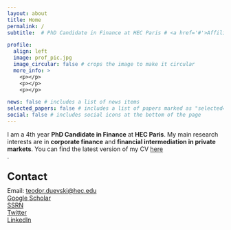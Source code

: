 ```yaml
---
layout: about
title: Home
permalink: /
subtitle:  # PhD Candidate in Finance at HEC Paris # <a href='#'>Affiliations</a>. Address. Contacts. Moto. Etc.

profile:
  align: left
  image: prof_pic.jpg
  image_circular: false # crops the image to make it circular
  more_info: >
    <p></p>
    <p></p>
    <p></p>

news: false # includes a list of news items
selected_papers: false # includes a list of papers marked as "selected={true}"
social: false # includes social icons at the bottom of the page
---
```



I am a 4th year **PhD Candidate in Finance** at **HEC Paris**. My main research interests are in  **corporate finance** and **financial intermediation in private markets**. You can find the latest version of my CV <a href="https://drive.google.com/file/d/1UWsUKytuFX05AOricBKCQUUcun8MXQVY/view?usp=sharing" target="_blank">here</a><br>. 


<p style="font-size: 24px; margin-bottom: 10px;"><strong>Contact</strong></p>
Email: <a href="mailto:teodor.duevski@hec.edu">teodor.duevski@hec.edu</a><br>
<a href="https://scholar.google.com/citations?user=fRrtt34AAAAJ&hl=en" target="_blank">Google Scholar</a><br>
<a href="https://papers.ssrn.com/sol3/cf_dev/AbsByAuth.cfm?per_id=4916468" target="_blank">SSRN</a><br>
<a href="https://x.com/TDuevski" target="_blank">Twitter</a><br>
<a href="https://www.linkedin.com/in/teodor-duevski/" target="_blank">LinkedIn</a><br>

